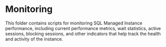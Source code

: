# Monitoring

This folder contains scripts for monitoring SQL Managed Instance performance, including current performance metrics, wait statistics, active sessions, blocking sessions, and other indicators that help track the health and activity of the instance.
